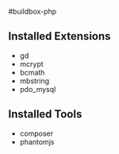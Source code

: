 #buildbox-php

## Installed Extensions
- gd
- mcrypt
- bcmath
- mbstring
- pdo_mysql

## Installed Tools
- composer
- phantomjs
